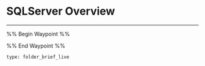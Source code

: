 # SQLServer Overview
---
%% Begin Waypoint %%


%% End Waypoint %%

```ccard
type: folder_brief_live
```
 
